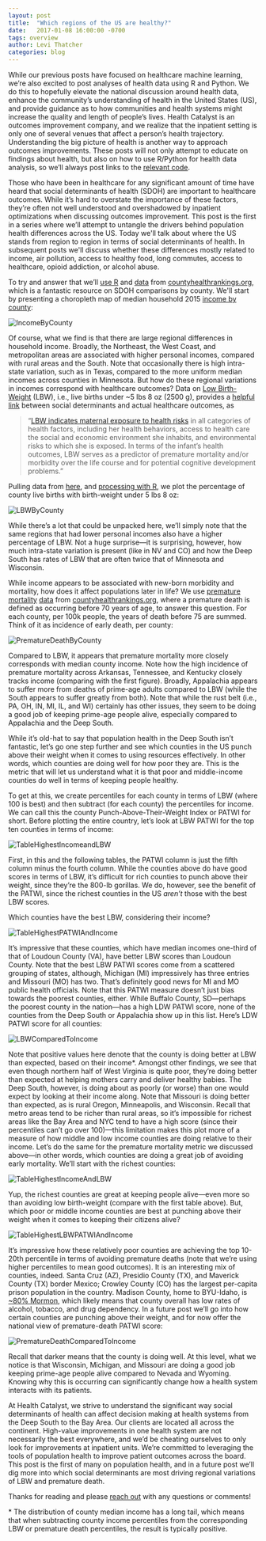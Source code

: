 ```yaml
---
layout: post
title:  "Which regions of the US are healthy?"
date:   2017-01-08 16:00:00 -0700
tags: overview
author: Levi Thatcher
categories: blog
---
```


While our previous posts have focused on healthcare machine learning, we’re also excited to post analyses of health data using R and Python. We do this to hopefully elevate the national discussion around health data, enhance the community’s understanding of health in the United States (US), and provide guidance as to how communities and health systems might increase the quality and length of people’s lives. Health Catalyst is an outcomes improvement company, and we realize that the inpatient setting is only one of several venues that affect a person’s health trajectory. Understanding the big picture of health is another way to approach outcomes improvements. These posts will not only attempt to educate on findings about health, but also on how to use R/Python for health data analysis, so we’ll always post links to the [relevant code](https://gist.github.com/levithatcher/070496ca48c165d7ced37e0ffcd24dc7).

Those who have been in healthcare for any significant amount of time have heard that social determinants of health (SDOH) are important to healthcare outcomes. While it’s hard to overstate the importance of these factors, they’re often not well understood and overshadowed by inpatient optimizations when discussing outcomes improvement. This post is the first in a series where we’ll attempt to untangle the drivers behind population health differences across the US. Today we'll talk about where the US stands from region to region in terms of social determinants of health. In subsequent posts we'll discuss whether these differences mostly related to income, air pollution, access to healthy food, long commutes, access to healthcare, opioid addiction, or alcohol abuse.

To try and answer that we’ll [use R](https://gist.github.com/levithatcher/070496ca48c165d7ced37e0ffcd24dc7) and [data](http://www.countyhealthrankings.org/sites/default/files/2015%20CHR%20Analytic%20Data.csv) from [countyhealthrankings.org](http://www.countyhealthrankings.org/), which is a fantastic resource on SDOH comparisons by county. We'll start by presenting a choropleth map of median household 2015 [income by county](http://www.countyhealthrankings.org/measure/median-household-income):

![IncomeByCounty](../assets/Post10CountyHealthOverview/MedianIncomeByCounty.jpg)

Of course, what we find is that there are large regional differences in household income. Broadly, the Northeast, the West Coast, and metropolitan areas are associated with higher personal incomes, compared with rural areas and the South. Note that occasionally there is high intra-state variation, such as in Texas, compared to the more uniform median incomes across counties in Minnesota. But how do these regional variations in incomes correspond with healthcare outcomes? Data on [Low Birth-Weight](http://www.countyhealthrankings.org/measure/low-birthweight) (LBW), i.e., live births under ~5 lbs 8 oz (2500 g), provides a [helpful link](https://www.ncbi.nlm.nih.gov/pubmed/7633862) between social determinants and actual healthcare outcomes, as

> “[LBW indicates maternal exposure to health risks](http://www.countyhealthrankings.org/measure/low-birthweight) in all categories of health factors, including her health behaviors, access to health care the social and economic environment she inhabits, and environmental risks to which she is exposed. In terms of the infant’s health outcomes, LBW serves as a predictor of premature mortality and/or morbidity over the life course and for potential cognitive development problems.” 
 
Pulling data from [here](http://www.countyhealthrankings.org/measure/low-birthweight), and [processing with R](https://gist.github.com/levithatcher/070496ca48c165d7ced37e0ffcd24dc7), we plot the percentage of county live births with birth-weight under 5 lbs 8 oz:

![LBWByCounty](../assets/Post10CountyHealthOverview/LowBirthWeightByCounty.jpg)

While there’s a lot that could be unpacked here, we’ll simply note that the same regions that had lower personal incomes also have a higher percentage of LBW. Not a huge surprise—it is surprising, however, how much intra-state variation is present (like in NV and CO) and how the Deep South has rates of LBW that are often twice that of Minnesota and Wisconsin.

While income appears to be associated with new-born morbidity and mortality, how does it affect populations later in life? We use [premature mortality](http://www.countyhealthrankings.org/measure/premature-death-ypll) [data](http://www.countyhealthrankings.org/sites/default/files/2015%20CHR%20Analytic%20Data.csv) from [countyhealthrankings.org](http://www.countyhealthrankings.org/), where a premature death is defined as occurring before 70 years of age, to answer this question. For each county, per 100k people, the years of death before 75 are summed. Think of it as incidence of early death, per county:

![PrematureDeathByCounty](../assets/Post10CountyHealthOverview/PrematureDeathByCounty.jpg)
  
Compared to LBW, it appears that premature mortality more closely corresponds with median county income. Note how the high incidence of premature mortality across Arkansas, Tennessee, and Kentucky closely tracks income (comparing with the first figure). Broadly, Appalachia appears to suffer more from deaths of prime-age adults compared to LBW (while the South appears to suffer greatly from both). Note that while the rust belt (i.e., PA, OH, IN, MI, IL, and WI) certainly has other issues, they seem to be doing a good job of keeping prime-age people alive, especially compared to Appalachia and the Deep South. 

While it’s old-hat to say that population health in the Deep South isn’t fantastic, let’s go one step further and see which counties in the US punch above their weight when it comes to using resources effectively. In other words, which counties are doing well for how poor they are. This is the metric that will let us understand what it is that poor and middle-income counties do well in terms of keeping people healthy.

To get at this, we create percentiles for each county in terms of LBW (where 100 is best) and then subtract (for each county) the percentiles for income. We can call this the county Punch-Above-Their-Weight Index or PATWI for short. Before plotting the entire country, let’s look at LBW PATWI for the top ten counties in terms of income:

![TableHighestIncomeandLBW](../assets/Post10CountyHealthOverview/TableHighestIncomeAndLBW.png)

First, in this and the following tables, the PATWI column is just the fifth column minus the fourth column. While the counties above do have good scores in terms of LBW, it’s difficult for rich counties to punch above their weight, since they’re the 800-lb gorillas. We do, however, see the benefit of the PATWI, since the richest counties in the US *aren’t* those with the best LBW scores.

Which counties have the best LBW, considering their income?
 
![TableHighestPATWIAndIncome](../assets/Post10CountyHealthOverview/TableHighestLBWPATWIAndIncome.png)

It’s impressive that these counties, which have median incomes one-third of that of Loudoun County (VA), have better LBW scores than Loudoun County. Note that the best LBW PATWI scores come from a scattered grouping of states, although, Michigan (MI) impressively has three entries and Missouri (MO) has two. That’s definitely good news for MI and MO public health officials. Note that this PATWI measure doesn’t just bias towards the poorest counties, either. While Buffalo County, SD—perhaps the poorest county in the nation—has a high LDW PATWI score, none of the counties from the Deep South or Appalachia show up in this list. Here’s LDW PATWI score for all counties:

 ![LBWComparedToIncome](../assets/Post10CountyHealthOverview/LBWComparedToIncomeByCounty.jpg)

Note that positive values here denote that the county is doing better at LBW than expected, based on their income*. Amongst other findings, we see that even though northern half of West Virginia is quite poor, they’re doing better than expected at helping mothers carry and deliver healthy babies. The Deep South, however, is doing about as poorly (or worse) than one would expect by looking at their income along. Note that Missouri is doing better than expected, as is rural Oregon, Minneapolis, and Wisconsin. Recall that metro areas tend to be richer than rural areas, so it’s impossible for richest areas like the Bay Area and NYC tend to have a high score (since their percentiles can’t go over 100)—this limitation makes this plot more of a measure of how middle and low income counties are doing relative to their income.
Let’s do the same for the premature mortality metric we discussed above—in other words, which counties are doing a great job of avoiding early mortality. We’ll start with the richest counties:

![TableHighestIncomeAndLBW](../assets/Post10CountyHealthOverview/TableHighestIncomeAndPrematureDeath.png)
 
Yup, the richest counties are great at keeping people alive—even more so than avoiding low birth-weight (compare with the first table above). But, which poor or middle income counties are best at punching above their weight when it comes to keeping their citizens alive?
  
![TableHighestLBWPATWIAndIncome](../assets/Post10CountyHealthOverview/TableHighestPrematureDeathPATWIAndIncome.png)

It’s impressive how these relatively poor counties are achieving the top 10-20th percentile in terms of avoiding premature deaths (note that we’re using higher percentiles to mean good outcomes). It is an interesting mix of counties, indeed. Santa Cruz (AZ), Presidio County (TX), and Maverick County (TX) border Mexico; Crowley County (CO) has the largest per-capita prison population in the country. Madison County, home to BYU-Idaho, is [~80% Mormon](http://www.slate.com/articles/life/map_of_the_week/2012/02/mormon_population_in_the_u_s_an_interactive_map.html), which likely means that county overall has low rates of alcohol, tobacco, and drug dependency. In a future post we’ll go into how certain counties are punching above their weight, and for now offer the national view of premature-death PATWI score:

![PrematureDeathComparedToIncome](../assets/Post10CountyHealthOverview/PrematureDeathComparedToIncomeByCounty.jpg)

Recall that darker means that the county is doing well. At this level, what we notice is that Wisconsin, Michigan, and Missouri are doing a good job keeping prime-age people alive compared to Nevada and Wyoming. Knowing why this is occurring can significantly change how a health system interacts with its patients.

At Health Catalyst, we strive to understand the significant way social determinants of health can affect decision making at health systems from the Deep South to the Bay Area. Our clients are located all across the continent. High-value improvements in one health system are not necessarily the best everywhere, and we’d be cheating ourselves to only look for improvements at inpatient units. We’re committed to leveraging the tools of population health to improve patient outcomes across the board. 
This post is the first of many on population health, and in a future post we’ll dig more into which social determinants are most driving regional variations of LBW and premature death.

Thanks for reading and please [reach out](http://healthcare.ai/contact) with any questions or comments!

\* The distribution of county median income has a long tail, which means that when subtracting county income percentiles from the corresponding LBW or premature death percentiles, the result is typically positive. 